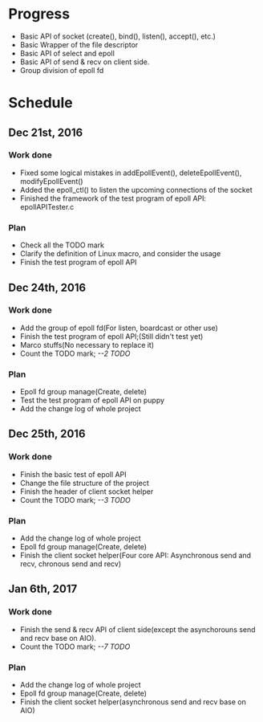 # Progress

* Basic API of socket (create(), bind(), listen(), accept(), etc.)
* Basic Wrapper of the file descriptor
* Basic API of select and epoll
* Basic API of send & recv on client side.
* Group division of epoll fd

# Schedule

## Dec 21st, 2016

### Work done

* Fixed some logical mistakes in addEpollEvent(), deleteEpollEvent(), modifyEpollEvent()
* Added the epoll\_ctl() to listen the upcoming connections of the socket
* Finished the framework of the test program of epoll API: epollAPITester.c

### Plan

* Check all the TODO mark
* Clarify the definition of Linux macro, and consider the usage
* Finish the test program of epoll API

## Dec 24th, 2016

### Work done

* Add the group of epoll fd(For listen, boardcast or other use)
* Finish the test program of epoll API;(Still didn't test yet) 
* Marco stuffs(No necessary to replace it)
* Count the TODO mark; *--2 TODO*

### Plan

* Epoll fd group manage(Create, delete)
* Test the test program of epoll API on puppy
* Add the change log of whole project

## Dec 25th, 2016

### Work done

* Finish the basic test of epoll API
* Change the file structure of the project
* Finish the header of client socket helper
* Count the TODO mark; *--3 TODO*

### Plan

* Add the change log of whole project
* Epoll fd group manage(Create, delete)
* Finish the client socket helper(Four core API: Asynchronous send and recv, chronous send and recv)

## Jan 6th, 2017

### Work done

* Finish the send & recv API of client side(except the asynchorouns send and recv base on AIO).
* Count the TODO mark; *--7 TODO*

### Plan

* Add the change log of whole project
* Epoll fd group manage(Create, delete)
* Finish the client socket helper(asynchronous send and recv base on AIO)
